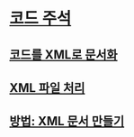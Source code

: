 # [코드 주석](comments-in-code.md)
## [코드를 XML로 문서화](documenting-your-code-with-xml.md)
## [XML 파일 처리](processing-the-xml-file.md)
## [방법: XML 문서 만들기](how-to-create-xml-documentation.md)